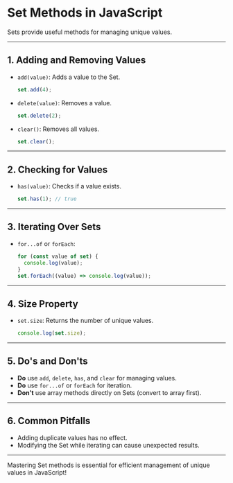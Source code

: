 # Set Methods in JavaScript

Sets provide useful methods for managing unique values.

---

## 1. Adding and Removing Values

- `add(value)`: Adds a value to the Set.
  ```js
  set.add(4);
  ```
- `delete(value)`: Removes a value.
  ```js
  set.delete(2);
  ```
- `clear()`: Removes all values.
  ```js
  set.clear();
  ```

---

## 2. Checking for Values

- `has(value)`: Checks if a value exists.
  ```js
  set.has(1); // true
  ```

---

## 3. Iterating Over Sets

- `for...of` or `forEach`:
  ```js
  for (const value of set) {
    console.log(value);
  }
  set.forEach((value) => console.log(value));
  ```

---

## 4. Size Property

- `set.size`: Returns the number of unique values.
  ```js
  console.log(set.size);
  ```

---

## 5. Do's and Don'ts

- **Do** use `add`, `delete`, `has`, and `clear` for managing values.
- **Do** use `for...of` or `forEach` for iteration.
- **Don't** use array methods directly on Sets (convert to array first).

---

## 6. Common Pitfalls

- Adding duplicate values has no effect.
- Modifying the Set while iterating can cause unexpected results.

---

Mastering Set methods is essential for efficient management of unique values in JavaScript!

